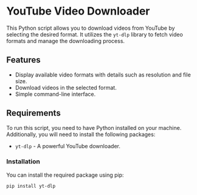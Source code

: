 # YouTube Video Downloader

This Python script allows you to download videos from YouTube by selecting the desired format. It utilizes the `yt-dlp` library to fetch video formats and manage the downloading process.

## Features

- Display available video formats with details such as resolution and file size.
- Download videos in the selected format.
- Simple command-line interface.

## Requirements

To run this script, you need to have Python installed on your machine. Additionally, you will need to install the following packages:

- `yt-dlp` - A powerful YouTube downloader.

### Installation

You can install the required package using pip:

```bash
pip install yt-dlp
